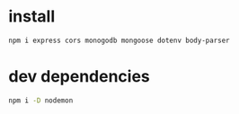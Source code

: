 # install 
```bash
npm i express cors monogodb mongoose dotenv body-parser
```
 # dev dependencies
```bash
npm i -D nodemon
```

